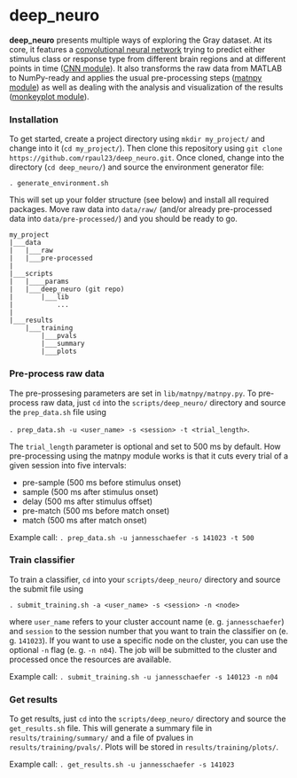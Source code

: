# deep_neuro
**deep_neuro** presents multiple ways of exploring the Gray dataset. At its 
core, it features a 
[convolutional neural network](http://yann.lecun.com/exdb/publis/pdf/lecun-99.pdf) 
trying to predict either stimulus class or response type from different brain 
regions and at different points in time 
([CNN module](https://github.com/rpaul23/deep_neuro/tree/master/lib/cnn)). 
It also transforms the raw data from MATLAB to NumPy-ready and applies the usual
pre-processing steps 
([matnpy module](https://github.com/rpaul23/deep_neuro/tree/master/lib/matnpy)) 
as well as dealing with the analysis and visualization of the results 
([monkeyplot module](https://github.com/rpaul23/deep_neuro/tree/master/lib/monkeyplot)).

### Installation
To get started, create a project directory using `mkdir my_project/` and change
into it (`cd my_project/`). Then clone this repository using 
`git clone https://github.com/rpaul23/deep_neuro.git`. Once cloned, change into 
the directory (`cd deep_neuro/`) and source the environment generator file:

`. generate_environment.sh`

This will set up your folder structure (see below) and install all required packages. 
Move raw data into `data/raw/` (and/or already pre-processed data into 
`data/pre-processed/`) and you should be ready to go.

```
my_project
|___data
|   |___raw
|   |___pre-processed
|
|___scripts
|   |____params
|   |___deep_neuro (git repo)
|       |___lib
|           ...
|
|___results
    |___training
        |___pvals
        |___summary
        |___plots
```

### Pre-process raw data
The pre-prossesing parameters are set in `lib/matnpy/matnpy.py`. To pre-process
raw data, just `cd` into the `scripts/deep_neuro/` directory and source the 
`prep_data.sh` file using 

`. prep_data.sh -u <user_name> -s <session> -t <trial_length>`. 

The `trial_length` parameter is optional and set to 500 ms by default. How 
pre-processing using the matnpy module works is that it cuts every trial of a 
given session into five intervals:
* pre-sample (500 ms before stimulus onset)
* sample (500 ms after stimulus onset)
* delay (500 ms after stimulus offset)
* pre-match (500 ms before match onset)
* match (500 ms after match onset)

Example call: `. prep_data.sh -u jannesschaefer -s 141023 -t 500`

### Train classifier
To train a classifier, `cd` into your `scripts/deep_neuro/` directory and source 
the submit file using 

`. submit_training.sh -a <user_name> -s <session> -n <node>` 

where `user_name` refers to your cluster account name (e. g. `jannesschaefer`) 
and `session` to the session number that you want to train the classifier on 
(e. g. `141023`). If you want to use a specific node on the cluster, you can use
the optional `-n` flag (e. g. `-n n04`). The job will be submitted to the 
cluster and processed once the resources are available.

Example call: `. submit_training.sh -u jannesschaefer -s 140123 -n n04`

### Get results
To get results, just `cd` into the `scripts/deep_neuro/` directory and source 
the `get_results.sh` file. This will generate a summary file in 
`results/training/summary/` and a file of pvalues in 
`results/training/pvals/`. Plots will be stored in `results/training/plots/`.

Example call: `. get_results.sh -u jannesschaefer -s 141023`